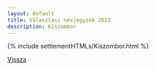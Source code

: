 ```yaml
---
layout: default
title: Választási névjegyzék 2022
description: Kiszombor
---
```


{% include settlementHTMLs/Kiszombor.html %}

[Vissza](../)